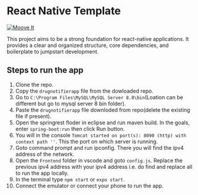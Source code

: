 # React Native Template

[![Moove It](https://circleci.com/gh/moove-it/react-native-template.svg?style=svg)](https://app.circleci.com/pipelines/github/moove-it/react-native-template?branch=master)

This project aims to be a strong foundation for react-native applications. It provides a clear and organized structure, core dependencies, and boilerplate to jumpstart development.


## Steps to run the app
1) Clone the repo.
2) Copy the `drugnotifierapp` file from the dowloaded repo.
3) Go to `C:\Program Files\MySQL\MySQL Server 8.0\bin`(Loation can be different but go to mysql server 8 bin folder).
4) Paste the `drugnotifierapp` file downloded from repo(delete the existing file if present).
5) Open the springrest floder in eclipse and run maven build. In the goals, enter `spring-boot:run` then click Run button.
6) You will in the console `Tomcat started on port(s): 8090 (http) with context path ''`. This the port on which server is running.
7) Goto command prompt and run ipconfig. There you will find the ipv4 address of the network.
8) Open the `Frontend` folder in vscode and goto `config.js`. Replace the previous ipv4 address with your ipv4 address i.e. do find and replace all to run the app locally.
9) In the terminal type `npm start` or `expo start`.
10) Connect the emulator or connect your phone to run the app.
